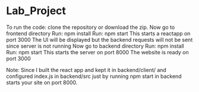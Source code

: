 # Lab_Project
To run the code:
  clone the repository or download the zip.
  Now go to frontend directory
    Run: npm install
    Run: npm start
    This starts a reactapp on port 3000
    The UI will be displayed but the backend requests will not be sent since server is not running
  Now go to backend directory
    Run: npm install
    Run: npm start
    This starts the server on port 8000
The website is ready on port 3000

Note: Since I built the react app and kept it in backend/client/ and configured index.js in backend/src just by running npm start in backend starts your site on port 8000.
